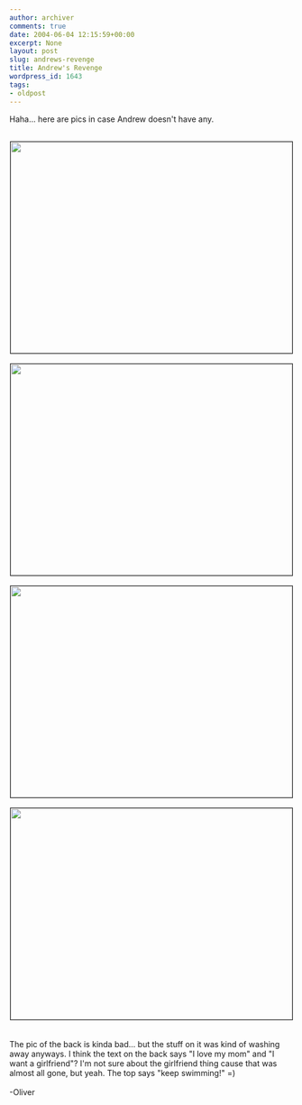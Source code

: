 ```yaml
---
author: archiver
comments: true
date: 2004-06-04 12:15:59+00:00
excerpt: None
layout: post
slug: andrews-revenge
title: Andrew's Revenge
wordpress_id: 1643
tags:
- oldpost
---
```


Haha... here are pics in case Andrew doesn't have any.<br /><br /><center><img src="http://www.oliverweb.com/stuff/andrewcar/revenge/revenge1.jpg" width="500" height="375" border="1"><br /><br /><img src="http://www.oliverweb.com/stuff/andrewcar/revenge/revenge2.jpg" width="500" height="375" border="1"><br /><br /><img src="http://www.oliverweb.com/stuff/andrewcar/revenge/revenge3.jpg" width="500" height="375" border="1"><br /><br /><img src="http://www.oliverweb.com/stuff/andrewcar/revenge/revenge4.jpg" width="500" height="375" border="1"></center><br /><br />The pic of the back is kinda bad... but the stuff on it was kind of washing away anyways. I think the text on the back says "I love my mom" and "I want a girlfriend"? I'm not sure about the girlfriend thing cause that was almost all gone, but yeah. The top says "keep swimming!" =)<br /><br />-Oliver